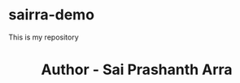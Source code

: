 # sairra-demo
This is my repository
<br>
<h1 style="text-align:center;">
Author - Sai Prashanth Arra

</h1>
